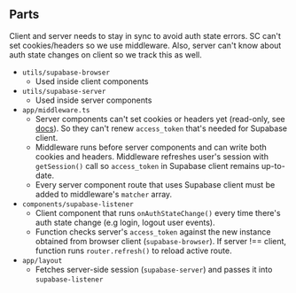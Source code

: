 ## Parts

Client and server needs to stay in sync to avoid auth state errors. SC can't set cookies/headers so we use middleware. Also, server can't know about auth state changes on client so we track this as well.

- `utils/supabase-browser`
  - Used inside client components
- `utils/supabase-server`
  - Used inside server components
- `app/middleware.ts`
  - Server components can't set cookies or headers yet (read-only, see [docs](https://beta.nextjs.org/docs/api-reference/cookies)). So they can't renew `access_token` that's needed for Supabase client.
  - Middleware runs before server components and can write both cookies and headers. Middleware refreshes user's session with `getSession()` call so `access_token` in Supabase client remains up-to-date.
  - Every server component route that uses Supabase client must be added to middleware's `matcher` array.
- `components/supabase-listener`
  - Client component that runs `onAuthStateChange()` every time there's auth state change (e.g login, logout user events).
  - Function checks server's `access_token` against the new instance obtained from browser client (`supabase-browser`). If server !== client, function runs `router.refresh()` to reload active route.
- `app/layout`
  - Fetches server-side session (`supabase-server`) and passes it into `supabase-listener`
